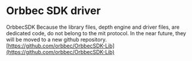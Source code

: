 # Orbbec SDK driver

OrbbecSDK Because the library files, depth engine and driver files, are dedicated code, do not belong to the mit protocol.  In the near future, they will be moved to a new github repository. [https://github.com/orbbec/OrbbecSDK-Lib](https://github.com/orbbec/OrbbecSDK-Lib)
